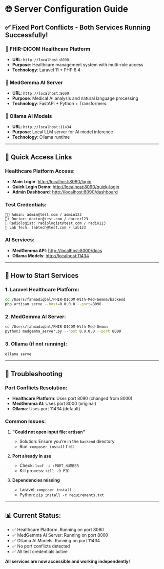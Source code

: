 # 🌐 Server Configuration Guide

## ✅ Fixed Port Conflicts - Both Services Running Successfully!

### 🏥 **FHIR-DICOM Healthcare Platform**
- **URL**: `http://localhost:8090`
- **Purpose**: Healthcare management system with multi-role access
- **Technology**: Laravel 11 + PHP 8.4

### 🤖 **MedGemma AI Server**
- **URL**: `http://localhost:8000`
- **Purpose**: Medical AI analysis and natural language processing
- **Technology**: FastAPI + Python + Transformers

### 🧠 **Ollama AI Models**
- **URL**: `http://localhost:11434`
- **Purpose**: Local LLM server for AI model inference
- **Technology**: Ollama runtime

---

## 🔗 Quick Access Links

### Healthcare Platform Access:
- **Main Login**: [http://localhost:8090/login](http://localhost:8090/login)
- **Quick Login Demo**: [http://localhost:8090/quick-login](http://localhost:8090/quick-login)
- **Admin Dashboard**: [http://localhost:8090/dashboard](http://localhost:8090/dashboard)

### Test Credentials:
```
👨‍💼 Admin: admin@test.com / admin123
👨‍⚕️ Doctor: doctor@test.com / doctor123  
🔬 Radiologist: radiologist@test.com / radio123
🧪 Lab Tech: labtech@test.com / lab123
```

### AI Services:
- **MedGemma API**: [http://localhost:8000/docs](http://localhost:8000/docs)
- **Ollama Models**: [http://localhost:11434](http://localhost:11434)

---

## 🚀 How to Start Services

### 1. Laravel Healthcare Platform:
```bash
cd /Users/fahmadiqbal/FHIR-DICOM-With-Med-Gemma/backend
php artisan serve --host=0.0.0.0 --port=8090
```

### 2. MedGemma AI Server:
```bash
cd /Users/fahmadiqbal/FHIR-DICOM-With-Med-Gemma
python3 medgemma_server.py --host 0.0.0.0 --port 8000
```

### 3. Ollama (if not running):
```bash
ollama serve
```

---

## 🔧 Troubleshooting

### Port Conflicts Resolution:
- **Healthcare Platform**: Uses port 8090 (changed from 8000)
- **MedGemma AI**: Uses port 8000 (original)
- **Ollama**: Uses port 11434 (default)

### Common Issues:
1. **"Could not open input file: artisan"**
   - Solution: Ensure you're in the `backend` directory
   - Run: `composer install` first

2. **Port already in use**
   - Check: `lsof -i :PORT_NUMBER`
   - Kill process: `kill -9 PID`

3. **Dependencies missing**
   - Laravel: `composer install`
   - Python: `pip install -r requirements.txt`

---

## 📊 Current Status:
- ✅ Healthcare Platform: Running on port 8090
- ✅ MedGemma AI Server: Running on port 8000  
- ✅ Ollama AI Models: Running on port 11434
- ✅ No port conflicts detected
- ✅ All test credentials active

**All services are now accessible and working independently!**
